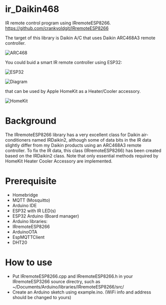 # ir_Daikin468
IR remote control program using IRremoteESP8266. https://github.com/crankyoldgit/IRremoteESP8266

The target of this library is Daikin A/C that uses Daikin ARC468A3 remote controller. 

![ARC468](https://diysmartmatter.com/wp-content/uploads/2023/02/daikinremo-scaled.jpg "ARC468")

You could buid a smart IR remote controller using ESP32:

![ESP32](https://diysmartmatter.com/wp-content/uploads/2023/02/pcb.jpg)

![Diagram](https://diysmartmatter.com/images/20221225150838.png)

that can be used by Apple HomeKit as a Heater/Cooler accessory. 

![HomeKit](https://diysmartmatter.com/images/20221123195125.png)

# Background

The IRremoteESP8266 library has a very excellent class for Daikin air-conditioners named IRDaikin2, although some of data bits in the IR data slightly differ from my Daikin products using an ARC468A3 remote controller. To fix the IR data, this class (IRremoteESP8266) has been created based on the IRDaikin2 class. Note that only essential methods required by HomeKit Heater Cooler Accessory are implemented. 

# Prerequisite

- Homebridge
- MQTT (Mosquitto)
- Arduino IDE
- ESP32 with IR LED(s)
- ESP32 Arduino (Board manager)
- Arduino libraries:
- IRremoteESP8266 
- ArduinoOTA
- EspMQTTClient
- DHT20


# How to use

- Put IRremoteESP8266.cpp and IRremoteESP8266.h in your IRremoteESP3266 source directry, such as ~/Documents/Arduino/libraries/IRremoteESP8266/src/
- Create an Arduino sketch using example.ino. (WiFi info and address should be changed to yours)
